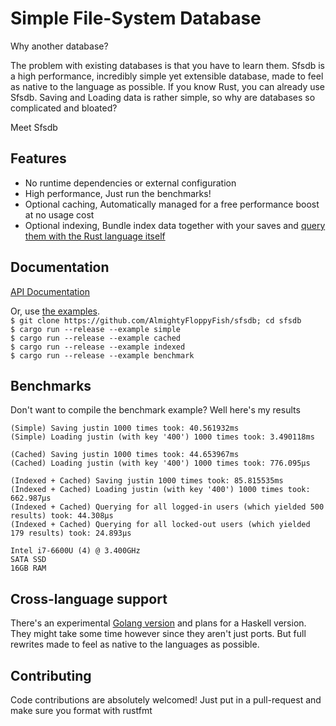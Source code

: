 # Simple File-System Database

Why another database?  
  
The problem with existing databases is that you have to learn them. 
Sfsdb is a high performance, incredibly simple yet extensible database, made to feel as native to the language as possible. If you know Rust, you can already use Sfsdb. 
Saving and Loading data is rather simple, so why are databases so complicated and bloated?  
  
Meet Sfsdb

## Features
 * No runtime dependencies or external configuration
 * High performance, Just run the benchmarks!
 * Optional caching, Automatically managed for a free performance boost at no usage cost
 * Optional indexing, Bundle index data together with your saves and [query them with the Rust language itself](https://github.com/AlmightyFloppyFish/sfsdb/blob/master/examples/indexed.rs#59)


## Documentation
[API Documentation](https://docs.rs/sfsdb/)

Or, use [the examples](https://github.com/AlmightyFloppyFish/sfsdb/tree/master/examples).  
`$ git clone https://github.com/AlmightyFloppyFish/sfsdb; cd sfsdb`  
`$ cargo run --release --example simple`  
`$ cargo run --release --example cached`  
`$ cargo run --release --example indexed`  
`$ cargo run --release --example benchmark`  

## Benchmarks
Don't want to compile the benchmark example? Well here's my results
```
(Simple) Saving justin 1000 times took: 40.561932ms
(Simple) Loading justin (with key '400') 1000 times took: 3.490118ms

(Cached) Saving justin 1000 times took: 44.653967ms
(Cached) Loading justin (with key '400') 1000 times took: 776.095µs

(Indexed + Cached) Saving justin 1000 times took: 85.815535ms
(Indexed + Cached) Loading justin (with key '400') 1000 times took: 662.987µs
(Indexed + Cached) Querying for all logged-in users (which yielded 500 results) took: 44.308µs
(Indexed + Cached) Querying for all locked-out users (which yielded 179 results) took: 24.893µs
```
```
Intel i7-6600U (4) @ 3.400GHz
SATA SSD
16GB RAM
```

## Cross-language support
There's an experimental [Golang version](https://github.com/AlmightyFloppyFish/sfsdb-go) and plans for a Haskell version.  
They might take some time however since they aren't just ports. But full rewrites made to feel as native to the languages as possible. 

## Contributing
Code contributions are absolutely welcomed! Just put in a pull-request and make sure you format with rustfmt
